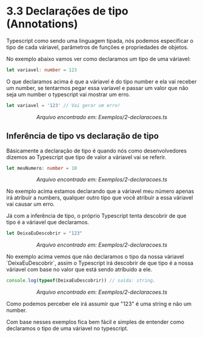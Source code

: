 # 3.3 Declarações de tipo (Annotations)

Typescript como sendo uma linguagem tipada, nós podemos especificar o tipo de cada váriavel, parâmetros de funções e propriedades de objetos.

No exemplo abaixo vamos ver como declaramos um tipo de uma váriavel:
```ts
let variavel: number = 123
```
O que declaramos acima é que a váriavel é do tipo number e ela vai receber um number, se tentarmos pegar essa variavel e passar um valor que não seja um number o typescript vai mostrar um erro.
```ts
let variavel = '123' // Vai gerar um erro!
```
<p align="center">
<i>Arquivo encontrado em: Exemplos/2-declaracoes.ts</i>
</p>

## Inferência de tipo vs declaração de tipo

Básicamente a declaração de tipo é quando nós como desenvolvedores dizemos ao Typescript que tipo de valor a váriavel vai se referir.
```ts
let meuNumero: number = 10
```
<p align="center">
<i>Arquivo encontrado em: Exemplos/2-declaracoes.ts</i>
</p>

No exemplo acima estamos declarando que a váriavel meu número apenas irá atribuir a numbers, qualquer outro tipo que você atribuir a essa váriavel vai causar um erro.

Já com a inferência de tipo, o próprio Typescript tenta descobrir de que tipo é a váriavel que declaramos.
```ts
let DeixaEuDescobrir = "123"
```
<p align="center">
<i>Arquivo encontrado em: Exemplos/2-declaracoes.ts</i>
</p>
No exemplo acima vemos que não declaramos o tipo da nossa váriavel `DeixaEuDescobrir`, assim o Typescript irá descobrir de que tipo é a nossa váriavel com base no valor que está sendo atríbuido a ele.

```ts
console.log(typeof(DeixaEuDescobrir)) // saída: string.
```
<p align="center">
<i>Arquivo encontrado em: Exemplos/2-declaracoes.ts</i>
</p>
Como podemos perceber ele irá assumir que "123" é uma string e não um number.

Com base nesses exemplos fica bem fácil e simples de entender como declaramos o tipo de uma váriavel no typescript.